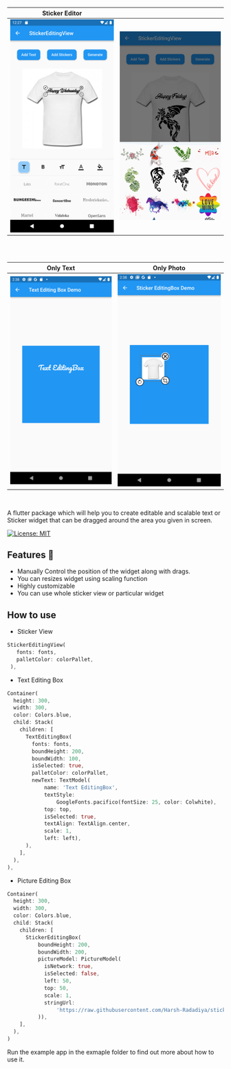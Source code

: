 <br>

| Sticker Editor                           |                                             |
| ---------------------------------------- | ------------------------------------------- |
| ![](./assets/readme/text_editor_box.png) | ![](./assets/readme/sticker_editor_box.png) |

<br>

<br>

| Only Text                             | Only Photo                         |
| ------------------------------------- | ---------------------------------- |
| ![](./assets/readme/only_picture.png) | ![](./assets/readme/only_text.png) |

<br>

 

A flutter package which will help you to create editable and scalable text or Sticker widget that can be dragged around the area you given in screen.

[![License: MIT](https://img.shields.io/badge/License-MIT-green.svg)](https://opensource.org/licenses/MIT)

## Features 💚

- Manually Control the position of the widget along with drags.
- You can resizes widget using scaling function
- Highly customizable
- You can use whole sticker view or particular widget

## How to use
- Sticker View 
```Dart
StickerEditingView(
   fonts: fonts,
   palletColor: colorPallet,
 ),
```

- Text Editing Box
```Dart
Container(
  height: 300,
  width: 300,
  color: Colors.blue,
  child: Stack(
    children: [
      TextEditingBox(
        fonts: fonts,
        boundHeight: 200,
        boundWidth: 100,
        isSelected: true,
        palletColor: colorPallet,
        newText: TextModel(
            name: 'Text EditingBox',
            textStyle:
                GoogleFonts.pacifico(fontSize: 25, color: Colwhite),
            top: top,
            isSelected: true,
            textAlign: TextAlign.center,
            scale: 1,
            left: left),
      ),
    ],
  ),
),
```
- Picture Editing Box
```Dart
Container(
  height: 300,
  width: 300,
  color: Colors.blue,
  child: Stack(
    children: [
      StickerEditingBox(
          boundHeight: 200,
          boundWidth: 200,
          pictureModel: PictureModel(
            isNetwork: true,
            isSelected: false,
            left: 50,
            top: 50,
            scale: 1,
            stringUrl:
                'https://raw.githubusercontent.com/Harsh-Radadiya/sticker_editor/master/assets/t-shirt.jpeg',
          )),
    ],
  ),
)
```

Run the example app in the exmaple folder to find out more about how to use it.
